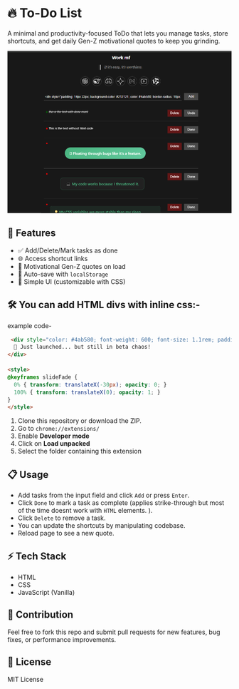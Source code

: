 # 🔥 To-Do List 

A minimal and productivity-focused ToDo that lets you manage tasks, store shortcuts, and get daily Gen-Z motivational quotes to keep you grinding.





![alt text](image.png)


## 🚀 Features

- ✅ Add/Delete/Mark tasks as done
- 🌐 Access shortcut links
- 🧠 Motivational Gen-Z quotes on load
- 💾 Auto-save with `localStorage`
- 🎨 Simple UI (customizable with CSS)



## 🛠️ You can add HTML divs with inline css:-

example code-

```html
 <div style="color: #4ab580; font-weight: 600; font-size: 1.1rem; padding: 12px 20px; background: rgba(255,255,255,0.05); border-left: 4px solid #4ab580; margin: 15px 0; animation: slideFade 1s ease-out forwards; opacity: 0;">
  🚀 Just launched... but still in beta chaos!
</div>

<style>
@keyframes slideFade {
  0% { transform: translateX(-30px); opacity: 0; }
  100% { transform: translateX(0); opacity: 1; }
}
</style>
```


1. Clone this repository or download the ZIP.
2. Go to `chrome://extensions/`
3. Enable **Developer mode**
4. Click on **Load unpacked**
5. Select the folder containing this extension

## 📋 Usage

- Add tasks from the input field and click `Add` or press `Enter`.
- Click `Done` to mark a task as complete (applies strike-through but most of the time doesnt work with `HTML` elements. ).
- Click `Delete` to remove a task.
- You  can update the shortcuts by manipulating codebase.
- Reload page to see a new quote.

## ⚡ Tech Stack

- HTML
- CSS
- JavaScript (Vanilla)

## 🙌 Contribution

Feel free to fork this repo and submit pull requests for new features, bug fixes, or performance improvements.

## 📄 License

MIT License

